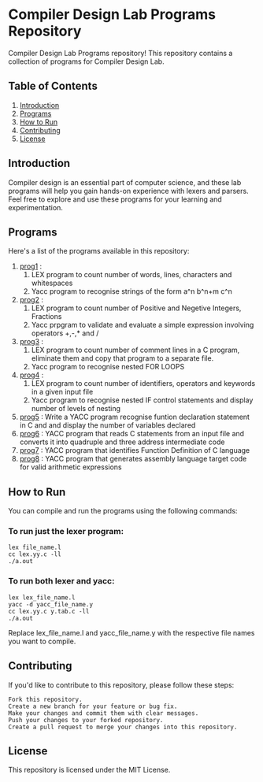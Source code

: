 # Compiler Design Lab Programs Repository

Compiler Design Lab Programs repository! This repository contains a collection of programs for Compiler Design Lab.

## Table of Contents
1. [Introduction](#introduction)
2. [Programs](#programs)
3. [How to Run](#how-to-run)
4. [Contributing](#contributing)
5. [License](#license)

## Introduction

Compiler design is an essential part of computer science, and these lab programs will help you gain hands-on experience with lexers and parsers. Feel free to explore and use these programs for your learning and experimentation.

## Programs

Here's a list of the programs available in this repository:

1. [prog1](https://github.com/0902-Sharon/CDLabPrograms/tree/main/prog1) :
    1) LEX program to count number of words, lines, characters and whitespaces
    2) Yacc program to recognise strings of the form a^n b^n+m c^n
2. [prog2](https://github.com/0902-Sharon/CDLabPrograms/tree/main/prog2) :
   1) LEX program to count number of Positive and Negetive Integers, Fractions
   2) Yacc prpgram to validate and evaluate a simple expression involving operators +,-,* and /
3. [prog3](https://github.com/0902-Sharon/CDLabPrograms/tree/main/prog3) :
   1) LEX program to count number of comment lines in a C program, eliminate them and copy that program to a separate file.
   2) Yacc program to recognise nested FOR LOOPS
4. [prog4](https://github.com/0902-Sharon/CDLabPrograms/tree/main/prog4) :
   1) LEX program to count number of identifiers, operators and keywords in a given input file
   2) Yacc program to recognise nested IF control statements and display number of levels of nesting
5. [prog5](https://github.com/0902-Sharon/CDLabPrograms/tree/main/prog5) :
   Write a YACC program recognise funtion declaration statement in C and and display the number of variables declared
6. [prog6](https://github.com/0902-Sharon/CDLabPrograms/tree/main/prog6) :
   YACC program that reads C statements from an input file and converts it into quadruple and three address intermediate code
7. [prog7](https://github.com/0902-Sharon/CDLabPrograms/tree/main/prog7) :
   YACC program that identifies Function Definition of C language
8. [prog8](https://github.com/0902-Sharon/CDLabPrograms/tree/main/prog8) :
    YACC program that generates assembly language target code for valid arithmetic expressions

## How to Run

You can compile and run the programs using the following commands:

### To run just the lexer program:
```shell
lex file_name.l
cc lex.yy.c -ll
./a.out
```


### To run both lexer and yacc:
```shell
lex lex_file_name.l
yacc -d yacc_file_name.y
cc lex.yy.c y.tab.c -ll
./a.out
```


Replace lex_file_name.l and yacc_file_name.y with the respective file names you want to compile.


## Contributing

If you'd like to contribute to this repository, please follow these steps:

    Fork this repository.
    Create a new branch for your feature or bug fix.
    Make your changes and commit them with clear messages.
    Push your changes to your forked repository.
    Create a pull request to merge your changes into this repository.



## License

This repository is licensed under the MIT License.
